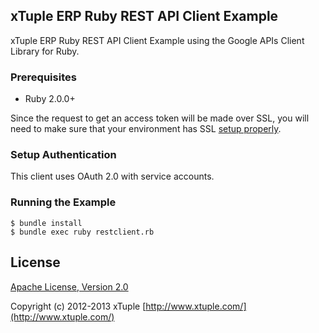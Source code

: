 ## xTuple ERP Ruby REST API Client Example

xTuple ERP Ruby REST API Client Example using the Google APIs Client Library for Ruby.

### Prerequisites

- Ruby 2.0.0+

Since the request to get an access token will be made over SSL, you will need to make sure
that your environment has SSL [setup properly](https://github.com/lostisland/faraday/wiki/Setting-up-SSL-certificates).

### Setup Authentication

This client uses OAuth 2.0 with service accounts.

### Running the Example

    $ bundle install
    $ bundle exec ruby restclient.rb

## License

[Apache License, Version 2.0](http://www.apache.org/licenses/LICENSE-2.0.html)

Copyright (c) 2012-2013 xTuple [http://www.xtuple.com/](http://www.xtuple.com/)
